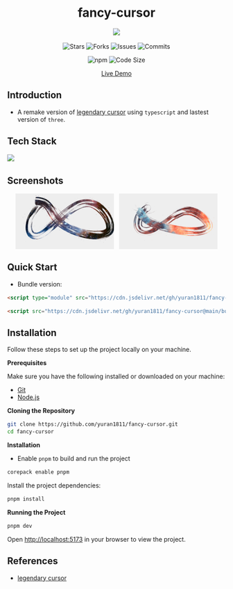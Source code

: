 <h1 align="center">fancy-cursor</h1>
<p align="center">  
  <img src="https://raw.githubusercontent.com/catppuccin/catppuccin/main/assets/palette/macchiato.png" width="400" />
</p>

<p align="center">
  <img alt="Stars" src="https://badgen.net/github/stars/yuran1811/fancy-cursor">
  <img alt="Forks" src="https://badgen.net/github/forks/yuran1811/fancy-cursor">
  <img alt="Issues" src="https://badgen.net/github/issues/yuran1811/fancy-cursor">
  <img alt="Commits" src="https://badgen.net/github/commits/yuran1811/fancy-cursor">
</p>
<p align="center">
  <img alt="npm" src="https://img.shields.io/npm/v/fancy-cursor">
  <img alt="Code Size" src="https://img.shields.io/github/languages/code-size/yuran1811/fancy-cursor">
</p>

<div align="center"><a href="https://yuran1811.github.io/fancy-cursor/" target="_blank">Live Demo</a></div>

## Introduction

- A remake version of [legendary cursor](https://github.com/Domenicobrz/legendary-cursor) using `typescript` and lastest version of `three`.

## Tech Stack

<img src="https://skill-icons-livid.vercel.app/icons?i=threejs,ts,vite&gap=60" height="36" />

## Screenshots

<div style="display:flex;gap:12px;justify-content:center">
	<img src="./public/screenshots/normal.png" style="width:45%;max-width:380px">
	<img src="./public/screenshots/hold.png" style="width:45%;max-width:380px">
</div>

## Quick Start

- Bundle version:

```html
<script type="module" src="https://cdn.jsdelivr.net/gh/yuran1811/fancy-cursor@main/bundle/esm/index.js"></script>
```

```html
<script src="https://cdn.jsdelivr.net/gh/yuran1811/fancy-cursor@main/bundle/cjs/index.js"></script>
```

## Installation

Follow these steps to set up the project locally on your machine.

**Prerequisites**

Make sure you have the following installed or downloaded on your machine:

- [Git](https://git-scm.com/)
- [Node.js](https://nodejs.org/en)

**Cloning the Repository**

```bash
git clone https://github.com/yuran1811/fancy-cursor.git
cd fancy-cursor
```

**Installation**

- Enable `pnpm` to build and run the project

```bash
corepack enable pnpm
```

Install the project dependencies:

```bash
pnpm install
```

**Running the Project**

```bash
pnpm dev
```

Open [http://localhost:5173](http://localhost:5173) in your browser to view the project.

## References

- [legendary cursor](https://github.com/Domenicobrz/legendary-cursor)
